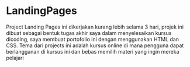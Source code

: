 # LandingPages
Project  Landing Pages ini dikerjakan kurang lebih selama 3 hari, projek ini dibuat sebagai bentuk tugas akhir saya dalam menyelesaikan kursus dicoding, saya membuat portofolio ini dengan menggunakan HTML dan CSS. Tema dari projects ini adalah kursus online di mana pengguna dapat berlangganan di kursus ini dan bebas memilih materi yang ingin mereka pelajari
